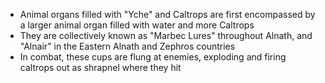 - Animal organs filled with "Yche" and Caltrops are first encompassed by a larger animal organ filled with water and more Caltrops
- They are collectively known as "Marbec Lures" throughout Alnath, and "Alnair" in the Eastern Alnath and Zephros countries
- In combat, these cups are flung at enemies, exploding and firing caltrops out as shrapnel where they hit
